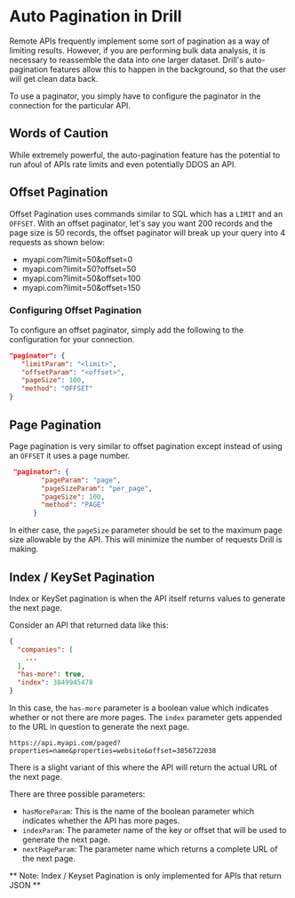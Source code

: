 # Auto Pagination in Drill
Remote APIs frequently implement some sort of pagination as a way of limiting results.  However, if you are performing bulk data analysis, it is necessary to reassemble the 
data into one larger dataset.  Drill's auto-pagination features allow this to happen in the background, so that the user will get clean data back.

To use a paginator, you simply have to configure the paginator in the connection for the particular API.  

## Words of Caution
While extremely powerful, the auto-pagination feature has the potential to run afoul of APIs rate limits and even potentially DDOS an API. 


## Offset Pagination
Offset Pagination uses commands similar to SQL which has a `LIMIT` and an `OFFSET`.  With an offset paginator, let's say you want 200 records and the  page size is 50 records, the offset paginator will break up your query into 4 requests as shown below:

* myapi.com?limit=50&offset=0
* myapi.com?limit=50?offset=50
* myapi.com?limit=50&offset=100
* myapi.com?limit=50&offset=150

### Configuring Offset Pagination
To configure an offset paginator, simply add the following to the configuration for your connection. 

```json
"paginator": {
   "limitParam": "<limit>",
   "offsetParam": "<offset>",
   "pageSize": 100,
   "method": "OFFSET"
}
```

## Page Pagination
Page pagination is very similar to offset pagination except instead of using an `OFFSET` it uses a page number. 

```json
 "paginator": {
        "pageParam": "page",
        "pageSizeParam": "per_page",
        "pageSize": 100,
        "method": "PAGE"
      }
```
In either case, the `pageSize` parameter should be set to the maximum page size allowable by the API.  This will minimize the number of requests Drill is making.

## Index / KeySet Pagination
Index or KeySet pagination is when the API itself returns values to generate the next page. 

Consider an API that returned data like this: 

```json
{
  "companies": [
    ...
  ],
  "has-more": true,
  "index": 3849945478
}

```
In this case, the `has-more` parameter is a boolean value which indicates whether or not there are more pages. The `index` parameter gets appended to the URL in question to generate the next page.

`https://api.myapi.com/paged?properties=name&properties=website&offset=3856722038`

There is a slight variant of this where the API will return the actual URL of the next page.

There are three possible parameters:

* `hasMoreParam`: This is the name of the boolean parameter which indicates whether the API has more pages.
* `indexParam`:  The parameter name of the key or offset that will be used to generate the next page.
* `nextPageParam`: The parameter name which returns a complete URL of the next page.


** Note: Index / Keyset Pagination is only implemented for APIs that return JSON ** 

